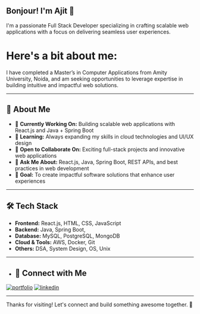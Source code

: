 ## Bonjour! I'm Ajit 👋

I'm a passionate Full Stack Developer specializing in crafting scalable web applications with a focus on delivering seamless user experiences.

# Here's a bit about me:
I have completed a Master’s in Computer Applications from Amity University, Noida, and am seeking opportunities to leverage expertise in building intuitive and impactful web solutions.

---

## 🚀 About Me
- 🔭 **Currently Working On:** Building scalable web applications with React.js and Java + Spring Boot
- 🌱 **Learning:** Always expanding my skills in cloud technologies and UI/UX design
- 👯 **Open to Collaborate On:** Exciting full-stack projects and innovative web applications
- 💬 **Ask Me About:** React.js, Java, Spring Boot, REST APIs, and best practices in web development
- 🎯 **Goal:** To create impactful software solutions that enhance user experiences

---

## 🛠️ Tech Stack
- **Frontend:** React.js, HTML, CSS, JavaScript
- **Backend:** Java, Spring Boot, 
- **Database:** MySQL, PostgreSQL, MongoDB
- **Cloud & Tools:** AWS, Docker, Git
- **Others:** DSA, System Design, OS, Unix

---

- ## 🔗 Connect with Me
[![portfolio](https://img.shields.io/badge/my_portfolio-000?style=for-the-badge&logo=ko-fi&logoColor=white)](https://its-ajit-folio.netlify.app/)
[![linkedin](https://img.shields.io/badge/linkedin-0A66C2?style=for-the-badge&logo=linkedin&logoColor=white)](https://www.linkedin.com/in/ajit-kamath-82052624a/)

---

Thanks for visiting! Let's connect and build something awesome together. 🚀


